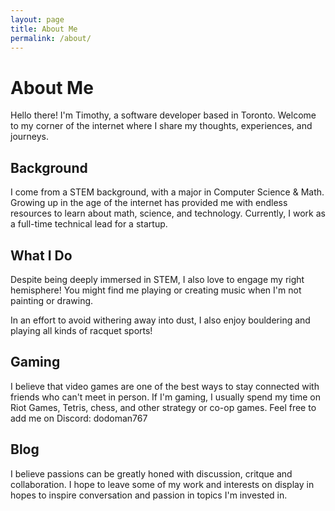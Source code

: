 ```yaml
---
layout: page
title: About Me
permalink: /about/
---
```


# About Me

Hello there! I'm Timothy, a software developer based in Toronto. Welcome to my corner of the internet where I share my thoughts, experiences, and journeys.

## Background

I come from a STEM background, with a major in Computer Science & Math. Growing up in the age of the internet has provided me with endless resources to learn about math, science, and technology. Currently, I work as a full-time technical lead for a startup.

## What I Do

Despite being deeply immersed in STEM, I also love to engage my right hemisphere! You might find me playing or creating music when I'm not painting or drawing. 

In an effort to avoid withering away into dust, I also enjoy bouldering and playing all kinds of racquet sports!

## Gaming

I believe that video games are one of the best ways to stay connected with friends who can't meet in person. If I'm gaming, I usually spend my time on Riot Games, Tetris, chess, and other strategy or co-op games. Feel free to add me on Discord: dodoman767

## Blog

I believe passions can be greatly honed with discussion, critque and collaboration. I hope to leave some of my work and interests on display in hopes to inspire conversation and passion in topics I'm invested in. 